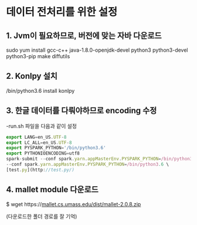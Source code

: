 # 데이터 전처리를 위한 설정

## 1. Jvm이 필요하므로, 버전에 맞는 자바 다운로드

sudo yum install gcc-c++ java-1.8.0-openjdk-devel python3 python3-devel python3-pip make diffutils

## 2. Konlpy 설치

/bin/python3.6 install konlpy

## 3. 한글 데이터를 다뤄야하므로 encoding 수정

-run.sh 파일을 다음과 같이 설정

```jsx
export LANG=en_US.UTF-8
export LC_ALL=en_US.UTF-8
export PYSPARK_PYTHON='/bin/python3.6'
export PYTHONIOENCODING=utf8
spark-submit --conf spark.yarn.appMasterEnv.PYSPARK_PYTHON=/bin/python3.6 \
--conf spark.yarn.appMasterEnv.PYSPARK_PYTHON=/bin/python3.6 \
[test.py](http://test.py/)
```

## 4. mallet module 다운로드

$ wget https://[mallet.cs.umass.edu/dist/mallet-2.0.8.zip](http://mallet.cs.umass.edu/dist/mallet-2.0.8.zip)

(다운로드한 폴더 경로를 잘 기억)